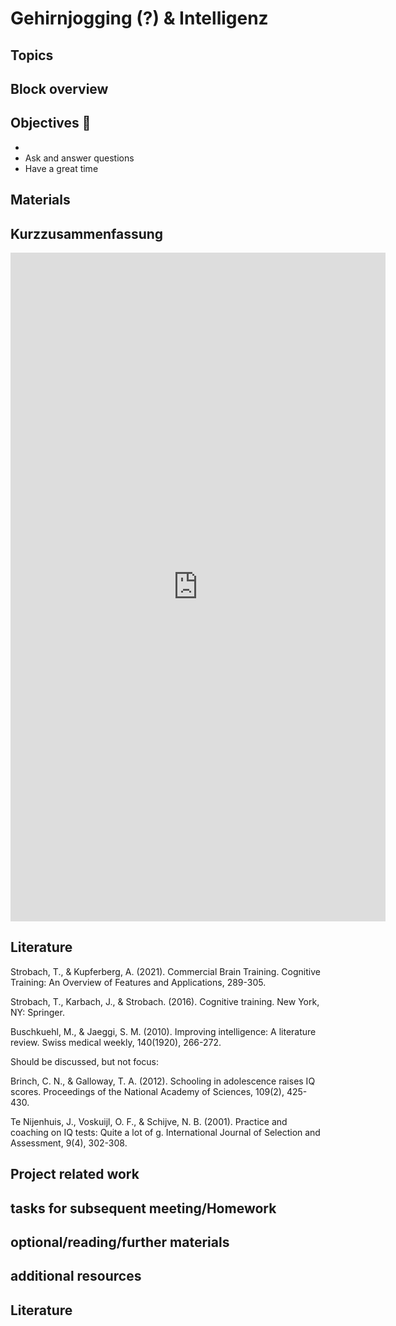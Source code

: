 # Gehirnjogging (?) & Intelligenz



## Topics 


## Block overview


## Objectives 📍

- 
- Ask and answer questions
- Have a great time


## Materials



## Kurzzusammenfassung

<iframe src="https://docs.google.com/document/d/15keQfvEkRJmK3QupyGRMWQXeREUWr9E5/edit?usp=sharing&ouid=108122900663902144880&rtpof=true&sd=true" frameborder="0" width="600" height="1070" allowfullscreen="true" mozallowfullscreen="true" webkitallowfullscreen="true"></iframe>


## Literature


Strobach, T., & Kupferberg, A. (2021). Commercial Brain Training. Cognitive Training: An Overview of Features and Applications, 289-305.

Strobach, T., Karbach, J., & Strobach. (2016). Cognitive training. New York, NY: Springer.

Buschkuehl, M., & Jaeggi, S. M. (2010). Improving intelligence: A literature review. Swiss medical weekly, 140(1920), 266-272.

Should be discussed, but not focus:

Brinch, C. N., & Galloway, T. A. (2012). Schooling in adolescence raises IQ scores. Proceedings of the National Academy of Sciences, 109(2), 425-430.

Te Nijenhuis, J., Voskuijl, O. F., & Schijve, N. B. (2001). Practice and coaching on IQ tests: Quite a lot of g. International Journal of Selection and Assessment, 9(4), 302-308.


## Project related work


## tasks for subsequent meeting/Homework



## optional/reading/further materials


## additional resources


## Literature

